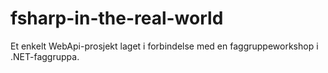# fsharp-in-the-real-world

Et enkelt WebApi-prosjekt laget i forbindelse med en faggruppeworkshop i .NET-faggruppa.
